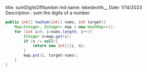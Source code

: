 title: sumDigitsOfNumber.md
name: lebedevhh__
Date: 1/14/2023
Description : sum the digits of a number 


```java
public int[] twoSum(int[] nums, int target){
    Map<Integer, Integer> map = new HashMap<>();
    for (int i=0; i<nums.length; i++){
        Integer n=map.get(i);
        if (n != null){
            return new int[]{i, n};
        }
        map.put(i, target-nums);
    }
}

```